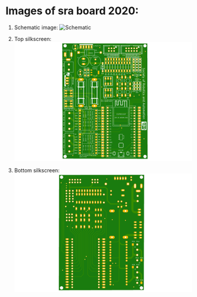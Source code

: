 # Images of sra board 2020:

1. Schematic image: 
![Schematic](/Images/Board_Images/Schematic.png)

2. Top silkscreen:
![Top silkscreen](/Images/Board_Images/Top_silkscreen.png)

3. Bottom silkscreen:
![Bottom silkscreen](/Images/Board_Images/Bottom_silkscreen.png)
